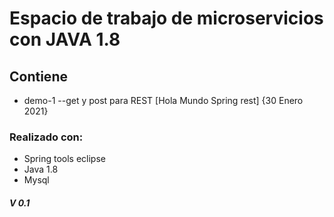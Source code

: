 # Espacio de trabajo de microservicios con **JAVA 1.8**

## Contiene

* demo-1 --get y post para REST [Hola Mundo Spring rest] {30 Enero 2021}

### Realizado con:
* Spring tools eclipse
* Java 1.8
* Mysql

##### V  0.1 

